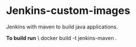 # Jenkins-custom-images

Jenkins with maven to build java applications.

**To build run** \ docker build -t jenkins-maven .
